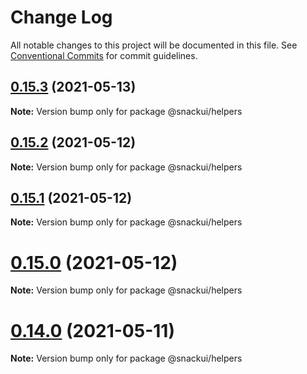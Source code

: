 # Change Log

All notable changes to this project will be documented in this file.
See [Conventional Commits](https://conventionalcommits.org) for commit guidelines.

## [0.15.3](https://github.com/getdish/dish/compare/v0.3.2...v0.15.3) (2021-05-13)

**Note:** Version bump only for package @snackui/helpers





## [0.15.2](https://github.com/getdish/dish/compare/v0.3.2...v0.15.2) (2021-05-12)

**Note:** Version bump only for package @snackui/helpers





## [0.15.1](https://github.com/natew/snackui/compare/v0.2.0...v0.15.1) (2021-05-12)

**Note:** Version bump only for package @snackui/helpers





# [0.15.0](https://github.com/getdish/dish/compare/v0.3.2...v0.15.0) (2021-05-12)

**Note:** Version bump only for package @snackui/helpers





# [0.14.0](https://github.com/getdish/dish/compare/v0.13.0...v0.14.0) (2021-05-11)

**Note:** Version bump only for package @snackui/helpers
